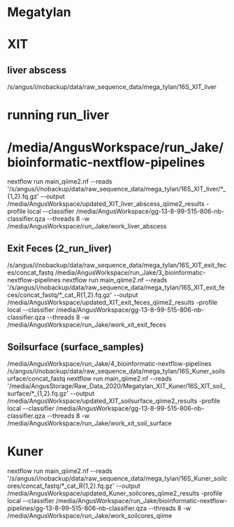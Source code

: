 # Megatylan


# XIT


## liver abscess
/s/angus/i/nobackup/data/raw_sequence_data/mega_tylan/16S_XIT_liver
# running run_liver
# /media/AngusWorkspace/run_Jake/bioinformatic-nextflow-pipelines
nextflow run main_qiime2.nf --reads '/s/angus/i/nobackup/data/raw_sequence_data/mega_tylan/16S_XIT_liver/*_{1,2}.fq.gz' --output /media/AngusWorkspace/updated_XIT_liver_abscess_qiime2_results -profile local --classifier /media/AngusWorkspace/gg-13-8-99-515-806-nb-classifier.qza --threads 8 -w /media/AngusWorkspace/run_Jake/work_liver_abscess


## Exit Feces (2_run_liver)
/s/angus/i/nobackup/data/raw_sequence_data/mega_tylan/16S_XIT_exit_feces/concat_fastq
/media/AngusWorkspace/run_Jake/3_bioinformatic-nextflow-pipelines
nextflow run main_qiime2.nf --reads '/s/angus/i/nobackup/data/raw_sequence_data/mega_tylan/16S_XIT_exit_feces/concat_fastq/*_cat_R{1,2}.fq.gz' --output /media/AngusWorkspace/updated_XIT_exit_feces_qiime2_results -profile local --classifier /media/AngusWorkspace/gg-13-8-99-515-806-nb-classifier.qza --threads 8 -w /media/AngusWorkspace/run_Jake/work_xit_exit_feces



## Soilsurface  (surface_samples)
/media/AngusWorkspace/run_Jake/4_bioinformatic-nextflow-pipelines
/s/angus/i/nobackup/data/raw_sequence_data/mega_tylan/16S_Kuner_soilsurface/concat_fastq
nextflow run main_qiime2.nf --reads '/media/AngusStorage/Raw_Data_2020/Megatylan_XIT_Kuner/16S_XIT_soil_surface/*_{1,2}.fq.gz' --output /media/AngusWorkspace/updated_XIT_soilsurface_qiime2_results -profile local --classifier /media/AngusWorkspace/gg-13-8-99-515-806-nb-classifier.qza --threads 8 -w /media/AngusWorkspace/run_Jake/work_xit_soil_surface





# Kuner

nextflow run main_qiime2.nf --reads '/s/angus/i/nobackup/data/raw_sequence_data/mega_tylan/16S_Kuner_soilcores/concat_fastq/*_cat_R{1,2}.fq.gz' --output /media/AngusWorkspace/updated_Kuner_soilcores_qiime2_results -profile local --classifier /media/AngusWorkspace/run_Jake/bioinformatic-nextflow-pipelines/gg-13-8-99-515-806-nb-classifier.qza --threads 8 -w /media/AngusWorkspace/run_Jake/work_soilcores_qiime

